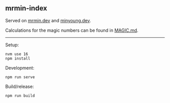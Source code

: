 ## mrmin-index

Served on [mrmin.dev](https://mrmin.dev/) and [minyoung.dev](https://minyoung.dev/).

Calculations for the magic numbers can be found in [MAGIC.md](MAGIC.md).

---

Setup:

```
nvm use 16
npm install
```

Development:

```
npm run serve
```

Build/release:

```
npm run build
```